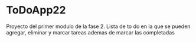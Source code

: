 # ToDoApp22
Proyecto del primer modulo de la fase 2. Lista de to do en la que se pueden agregar, eliminar y marcar tareas ademas de marcar las completadas
